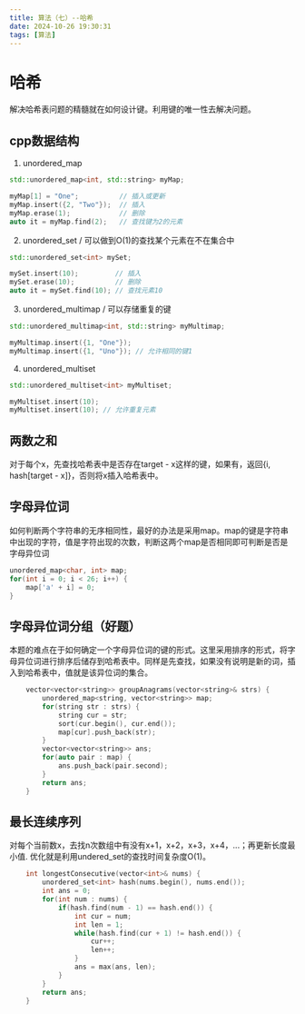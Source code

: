 ```yaml
---
title: 算法（七）--哈希
date: 2024-10-26 19:30:31
tags: [算法]
---
```


# 哈希 

解决哈希表问题的精髓就在如何设计键。利用键的唯一性去解决问题。

## cpp数据结构
1. unordered_map

```cpp
std::unordered_map<int, std::string> myMap;

myMap[1] = "One";          // 插入或更新
myMap.insert({2, "Two"});  // 插入
myMap.erase(1);            // 删除
auto it = myMap.find(2);   // 查找键为2的元素
```

2. unordered_set / 可以做到O(1)的查找某个元素在不在集合中

```cpp
std::unordered_set<int> mySet;

mySet.insert(10);         // 插入
mySet.erase(10);          // 删除
auto it = mySet.find(10); // 查找元素10
```

3. unordered_multimap / 可以存储重复的键

```cpp
std::unordered_multimap<int, std::string> myMultimap;

myMultimap.insert({1, "One"});
myMultimap.insert({1, "Uno"}); // 允许相同的键1
```

4. unordered_multiset

```cpp
std::unordered_multiset<int> myMultiset;

myMultiset.insert(10);
myMultiset.insert(10); // 允许重复元素
```
## 两数之和

对于每个x，先查找哈希表中是否存在target - x这样的键，如果有，返回{i, hash[target - x]}，否则将x插入哈希表中。

## 字母异位词
如何判断两个字符串的无序相同性，最好的办法是采用map。map的键是字符串中出现的字符，值是字符出现的次数，判断这两个map是否相同即可判断是否是字母异位词
```cpp
unordered_map<char, int> map;
for(int i = 0; i < 26; i++) {
    map['a' + i] = 0;
}
```

## 字母异位词分组（好题）
本题的难点在于如何确定一个字母异位词的键的形式。这里采用排序的形式，将字母异位词进行排序后储存到哈希表中。同样是先查找，如果没有说明是新的词，插入到哈希表中，值就是该异位词的集合。

```cpp
    vector<vector<string>> groupAnagrams(vector<string>& strs) {
        unordered_map<string, vector<string>> map;
        for(string str : strs) {
            string cur = str;
            sort(cur.begin(), cur.end());
            map[cur].push_back(str);
        } 
        vector<vector<string>> ans;
        for(auto pair : map) {
            ans.push_back(pair.second);
        }
        return ans;
    }
```

## 最长连续序列

对每个当前数x，去找n次数组中有没有x+1，x+2，x+3，x+4，...；再更新长度最小值.
优化就是利用undered_set的查找时间复杂度O(1)。

```cpp
    int longestConsecutive(vector<int>& nums) {
        unordered_set<int> hash(nums.begin(), nums.end());
        int ans = 0;
        for(int num : nums) {
            if(hash.find(num - 1) == hash.end()) {
                int cur = num;
                int len = 1;
                while(hash.find(cur + 1) != hash.end()) {
                    cur++;
                    len++;
                }
                ans = max(ans, len);
            }
        }
        return ans;
    }
```

